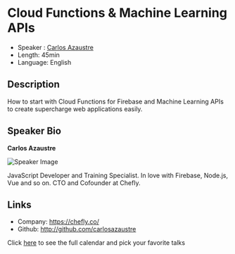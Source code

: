 Cloud Functions & Machine Learning APIs
==========================

* Speaker   : [Carlos Azaustre](http://github.com/carlosazaustre)
* Length: 45min
* Language: English

Description
-----------

How to start with Cloud Functions for Firebase and Machine Learning APIs to create supercharge web applications easily.

Speaker Bio
-----------

**Carlos Azaustre**

![Speaker Image](https://avatars0.githubusercontent.com/u/650752?v=4&s=460)

JavaScript Developer and Training Specialist. In love with Firebase, Node.js, Vue and so on. CTO and Cofounder at Chefly.

Links
-----

* Company: https://chefly.co/
* Github: http://github.com/carlosazaustre

Click [here][1] to see the full calendar and pick your favorite talks

[1]: https://pixels.camp/schedule/
